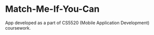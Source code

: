 Match-Me-If-You-Can
===================

App developed as a part of CS5520 (Mobile Application Development) coursework.

